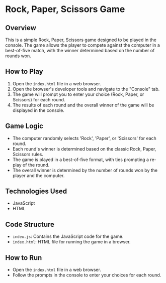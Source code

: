 # Rock, Paper, Scissors Game

## Overview

This is a simple Rock, Paper, Scissors game designed to be played in the console. The game allows the player to compete against the computer in a best-of-five match, with the winner determined based on the number of rounds won.

## How to Play

1. Open the `index.html` file in a web browser.
2. Open the browser's developer tools and navigate to the "Console" tab.
3. The game will prompt you to enter your choice (Rock, Paper, or Scissors) for each round.
4. The results of each round and the overall winner of the game will be displayed in the console.

## Game Logic

- The computer randomly selects 'Rock', 'Paper', or 'Scissors' for each round.
- Each round's winner is determined based on the classic Rock, Paper, Scissors rules.
- The game is played in a best-of-five format, with ties prompting a re-play of the round.
- The overall winner is determined by the number of rounds won by the player and the computer.

## Technologies Used

- JavaScript
- HTML

## Code Structure

- `index.js`: Contains the JavaScript code for the game.
- `index.html`: HTML file for running the game in a browser.

## How to Run

- Open the `index.html` file in a web browser.
- Follow the prompts in the console to enter your choices for each round.
